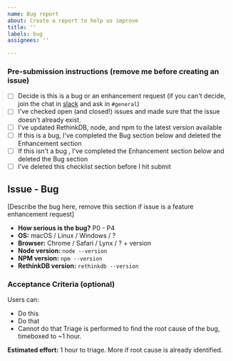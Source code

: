 ```yaml
---
name: Bug report
about: Create a report to help us improve
title: ''
labels: bug
assignees: ''

---
```


### Pre-submission instructions (remove me before creating an issue)

- [ ] Decide is this is a bug or an enhancement request (if you can't decide, join the chat in [slack](http://slackin.parabol.co/) and ask in `#general`)
- [ ] I've checked open (and closed!) issues and made sure that the issue doesn't already exist.
- [ ] I've updated RethinkDB, node, and npm to the latest version available
- [ ] If this is a bug, I've completed the Bug section below and deleted the Enhancement section
- [ ] If this isn't a bug , I've completed the Enhancement section below and deleted the Bug section
- [ ] I've deleted this checklist section before I hit submit

## Issue - Bug

[Describe the bug here, remove this section if issue is a feature enhancement request]
- **How serious is the bug?** P0 - P4
- **OS:** macOS / Linux / Windows / ?
- **Browser:** Chrome / Safari / Lynx / ? + version
- **Node version:** `node --version`
- **NPM version:** `npm --version`
- **RethinkDB version:** `rethinkdb --version`

### Acceptance Criteria (optional)
Users can:
   - Do this
   - Do that
   - Cannot do that
Triage is performed to find the root cause of the bug, timeboxed to ~1 hour. 

**Estimated effort:** 1 hour to triage. More if root cause is already identified.
